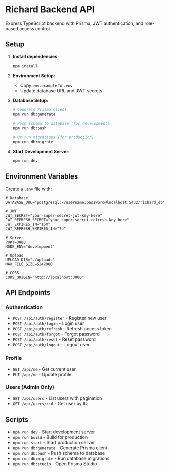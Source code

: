 # Richard Backend API

Express TypeScript backend with Prisma, JWT authentication, and role-based access control.

## Setup

1. **Install dependencies:**
   ```bash
   npm install
   ```

2. **Environment Setup:**
   - Copy `env.example` to `.env`
   - Update database URL and JWT secrets

3. **Database Setup:**
   ```bash
   # Generate Prisma client
   npm run db:generate
   
   # Push schema to database (for development)
   npm run db:push
   
   # Or run migrations (for production)
   npm run db:migrate
   ```

4. **Start Development Server:**
   ```bash
   npm run dev
   ```

## Environment Variables

Create a `.env` file with:

```env
# Database
DATABASE_URL="postgresql://username:password@localhost:5432/richard_db"

# JWT
JWT_SECRET="your-super-secret-jwt-key-here"
JWT_REFRESH_SECRET="your-super-secret-refresh-key-here"
JWT_EXPIRES_IN="15m"
JWT_REFRESH_EXPIRES_IN="7d"

# Server
PORT=3000
NODE_ENV="development"

# Upload
UPLOAD_DIR="./uploads"
MAX_FILE_SIZE=5242880

# CORS
CORS_ORIGIN="http://localhost:3000"
```

## API Endpoints

### Authentication
- `POST /api/auth/register` - Register new user
- `POST /api/auth/login` - Login user
- `POST /api/auth/refresh` - Refresh access token
- `POST /api/auth/forgot` - Forgot password
- `POST /api/auth/reset` - Reset password
- `POST /api/auth/logout` - Logout user

### Profile
- `GET /api/me` - Get current user
- `PUT /api/me` - Update profile

### Users (Admin Only)
- `GET /api/users` - List users with pagination
- `GET /api/users/:id` - Get user by ID

## Scripts

- `npm run dev` - Start development server
- `npm run build` - Build for production
- `npm run start` - Start production server
- `npm run db:generate` - Generate Prisma client
- `npm run db:push` - Push schema to database
- `npm run db:migrate` - Run database migrations
- `npm run db:studio` - Open Prisma Studio
